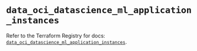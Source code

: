 # `data_oci_datascience_ml_application_instances`

Refer to the Terraform Registry for docs: [`data_oci_datascience_ml_application_instances`](https://registry.terraform.io/providers/oracle/oci/7.19.0/docs/data-sources/datascience_ml_application_instances).

